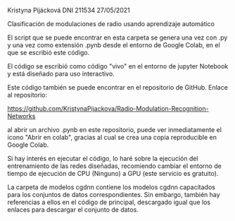 Kristyna Pijácková
DNI 211534 27/05/2021

Clasificación de modulaciones de radio usando aprendizaje automático


El script que se puede encontrar en esta carpeta se genera una vez con .py y una vez como 
extensión .pynb desde el entorno de Google Colab, en el que se escribió este código.

El código se escribió como código "vivo" en el entorno de jupyter Notebook y está diseñado para uso interactivo.

Este código también se puede encontrar en el repositorio de GitHub. Enlace al repositorio:

https://github.com/KristynaPijackova/Radio-Modulation-Recognition-Networks

al abrir un archivo .pynb en este repositorio, puede ver inmediatamente el icono
"Abrir en colab", gracias al cual se crea una copia reproducible en Google Colab. 

Si hay interés en ejecutar el código, lo haré sobre la ejecución del entrenamiento 
de las redes diseñadas, recomiendo cambiar el entorno de tiempo de ejecución de 
CPU (Ninguno) a GPU (este servicio es gratuito).

La carpeta de modelos cgdnn contiene los modelos cgdnn capacitados para los conjuntos
de datos correspondientes. Sin embargo, también hay referencias a ellos en el 
código de principal, descargado igual que los enlaces para descargar el conjunto de datos.